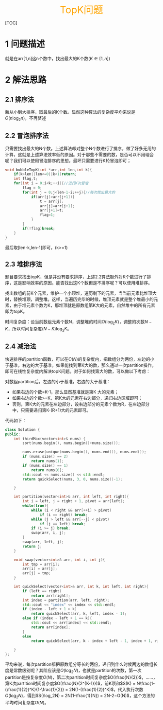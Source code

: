 <center><font color="#FFA500" size="6">TopK问题</font></center>

[TOC]

# 1 问题描述

就是在arr[1,n]这n个数中，找出最大的K个数($K\in[1,n]$)

# 2 解法思路

## 2.1 排序法

新从小到大排序，取最后的K个数。显然这种算法的复杂度平均来说是$O(n\log_2n)$，不再赘述

## 2.2 冒泡排序法

只需要找出最大的N个数，上述算法却对整个N个数进行了排序，做了好多无用的计算，这就是上述算法效率低的原因。对于那些不需要的数，是否可以不用理会呢？我们可以使用冒泡排序的思想，最坏只需要进行K轮冒泡即可；

```C
void bubbleTopK(int *arr,int len,int k){
    if(k>len||len<=0||k<1)return;
    int flag,t;
    for(int i = 0;i<k;++i){//进行K次冒泡
        flag = 0;
        for(int j = 0;j<len-1-i;++j){//每次找出最大的
            if(arr[j]>arr[j+1]){
                t = arr[j];
                arr[j]=arr[j+1];
                arr[j+1]=t;
                flag=1;
            }
        }
        if(!flag)break;
    }
}
```

最后取[len-k,len-1]即可，(k>=1)

## 2.3 堆排序法

题目要求找出topK，但是并没有要求排序，上述2.2算法额外对K个数进行了排序，这是影响效率的原因。能否找出这K个数但是不排序呢？可以使用堆排序。

找出数组的前K个元素，维护一个小顶堆，遍历剩下的元素，当当前元素比堆顶大时，替换堆顶，调整堆。这样，当遍历完毕的时候，堆顶元素就是整个堆最小的元素，由于堆元素个数为K，那堆顶就是原数组第K大的元素，自然堆中的所有元素即为topK。

时间复杂度：设当前数组元素个数N，调整堆的时间$O(\log_2K)$，调整的次数$N-K$，所以时间复杂度$(N-K)\log_2K$。

##  2.4 减治法

快速排序的partition函数，可以在$O(N)$的复杂度内，把数组分为两份，左边的小于基准，右边的大于基准。如果能找到第K大的数，那么通过一次partition操作，即可在线性复杂度内解决topK问题。对于如何找第大的数，可以做以下考虑：

对数组partition后，左边的小于基准，右边的大于基准：

- 如果右边的个数=K-1，那么显然基准就是第K 大的元素；
- 如果右边的个数>=K，第K大的元素在右边部分，递归右边区域即可；
- 否则，第K大的元素在左边部分，设右边部分的元素个数为R，在左边部分中，只需要递归第K-(R+1)大的元素即可。

代码如下：

```C++
class Solution {
public:
    int thirdMax(vector<int>& nums) {
        sort(nums.begin(), nums.begin()+nums.size());

        nums.erase(unique(nums.begin(), nums.end()), nums.end());
        if (nums.size() == 2)
            return nums[1];
        if (nums.size() == 1)
            return nums[0];
        std::cout << nums.size() << std::endl;
        return quickSelect(nums, 3, 0, nums.size()-1);

    }

    int partition(vector<int>& arr, int left, int right){
        int i = left, j = right + 1, pivot = arr[left];
        while(true){
            while (i < right && arr[++i] > pivot)
                if (i == right) break;
            while (j > left && arr[--j] < pivot)
                if (j == left) break;
            if (i >= j) break;
            swap(arr, i, j);
        }
        swap(arr, left, j);
        return j;
    }

    void swap(vector<int>& arr, int i, int j){
        int tmp = arr[i];
        arr[i] = arr[j];
        arr[j] = tmp;
    }

    int quickSelect(vector<int>& arr, int k, int left, int right){
        if (left == right)
            return arr[right];
        int index = partition(arr, left, right);
        std::cout << "index" << index << std::endl;
        if (index - left + 1 > k)
            return quickSelect(arr, k, left, index - 1);
        else if (index - left + 1 == k){
            std::cout << arr[index] << std::endl;
            return arr[index];
        }
        else 
            return quickSelect(arr, k - index + left - 1, index + 1, right);
        
    }
};
```

平均来说，每次partition都把原数组分等长的两份，递归到什么时候两边的数组长度是常数级别呢？其阶应该是$O(\log_2N)$，也就是partition的次数，第一次partition是按复杂度$O(N)$，第二次partition时间复杂度$O(\frac{N}{2})$，......，第K次partition时间复杂度$O(\frac{N}{2^{K-1}})$，前K项和$S(K) = N\frac{1-(\frac{1}{2})^K}{1-\frac{1}{2}} = 2N(1-(\frac{1}{2})^K)$，代入执行次数$O(\log_2N)$，得到$S(\log_2N) = 2N(1-\frac{1}{N}) = 2N-2=O(N)$，这个方法的平均时间复杂度$O(N)$。

